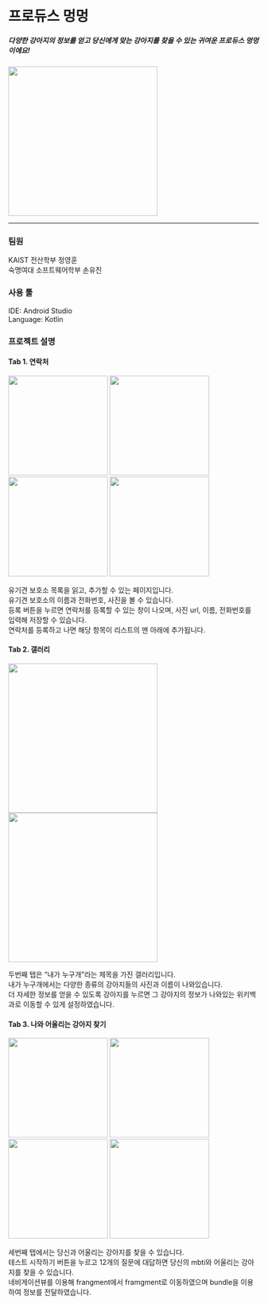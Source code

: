# 프로듀스 멍멍
##### 다양한 강아지의 정보를 얻고 당신에게 맞는 강아지를 찾을 수 있는 귀여운 프로듀스 멍멍이에요!
<img src="https://user-images.githubusercontent.com/66019792/177316360-f8dc7abe-68c7-4e8f-bebb-ca041f87bbaf.jpg" width="300"/>

---------------------
### 팀원
KAIST 전산학부 정영훈 <br>
숙명여대 소프트웨어학부 손유진

### 사용 툴
IDE: Android Studio <br>
Language: Kotlin


### 프로젝트 설명 
#### Tab 1. 연락처
<p>
<img src="https://user-images.githubusercontent.com/66019792/177316635-3391f2f1-bcba-45fb-ac57-0b5631fbec08.jpg" width="200"/>
<img src="https://user-images.githubusercontent.com/66019792/177316662-8bce286b-3609-4461-871b-931f13e140ac.jpg" width="200"/>
<img src="https://user-images.githubusercontent.com/66019792/177316684-202a09da-9dcf-4547-bba9-657def37d943.jpg" width="200"/>
<img src="https://user-images.githubusercontent.com/66019792/177316696-e9dd709a-7b00-4479-a4bf-c8a1b19cbf27.jpg" width="200"/>
</p>

유기견 보호소 목록을 읽고, 추가할 수 있는 페이지입니다.<br>
유기견 보호소의 이름과 전화번호, 사진을 볼 수 있습니다.<br>
등록 버튼을 누르면 연락처를 등록할 수 있는 창이 나오며, 사진 url, 이름, 전화번호를 입력해 저장할 수 있습니다.<br>
연락처를 등록하고 나면 해당 항목이 리스트의 맨 아래에 추가됩니다.


#### Tab 2. 갤러리
<p>
<img src="https://user-images.githubusercontent.com/66019792/177316812-5173b73d-e9b9-42f3-8f43-9329cb0fbd32.jpg" width="300"/>
<img src="https://user-images.githubusercontent.com/66019792/177316829-d2675988-fb98-4f12-a680-9912829af2cb.jpg" width="300"/>
</p>

두번째 탭은 “내가 누구개”라는 제목을 가진 갤러리입니다.<br>
내가 누구개에서는 다양한 종류의 강아지들의 사진과 이름이 나와있습니다.  <br>
더 자세한 정보를 얻을 수 있도록 강아지를 누르면 그 강아지의 정보가 나와있는 위키백과로 이동할 수 있게 설정하였습니다.<br>

#### Tab 3. 나와 어울리는 강아지 찾기
<p>
<img src="https://user-images.githubusercontent.com/66019792/177316910-57ae7320-ad13-4267-8c9f-56af39457b72.jpg" width="200"/>
<img src="https://user-images.githubusercontent.com/66019792/177316916-ae0c47af-cd02-4e75-bc87-ab9db81c9d80.jpg" width="200"/>
<img src="https://user-images.githubusercontent.com/66019792/177316929-54120b06-c7bb-4357-8c66-887ebe11d3d4.jpg" width="200"/>
<img src="https://user-images.githubusercontent.com/66019792/177316938-4a38cb8e-1362-476d-9341-5a72a25ea1a1.jpg" width="200"/>
</p>


세번째 탭에서는 당신과 어울리는 강아지를 찾을 수 있습니다.<br>
테스트 시작하기 버튼을 누르고 12개의 질문에 대답하면 당신의 mbti와 어울리는 강아지를 찾을 수 있습니다. <br>
네비게이션뷰를 이용해 frangment에서 framgment로 이동하였으며 bundle을 이용하여 정보를 전달하였습니다.<br>

